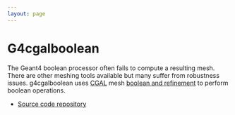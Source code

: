 ```yaml
---
layout: page
---
```


# G4cgalboolean

The Geant4 boolean processor often fails to compute a resulting mesh. There are other meshing tools available but many suffer
from robustness issues. g4cgalboolean uses [CGAL](https://www.cgal.org) mesh [boolean and refinement](https://doc.cgal.org/latest/Polygon_mesh_processing/index.html#Coref_section) to perform boolean operations. 

 * [Source code repository](https://github.com/g4edge/g4cgalboolean)